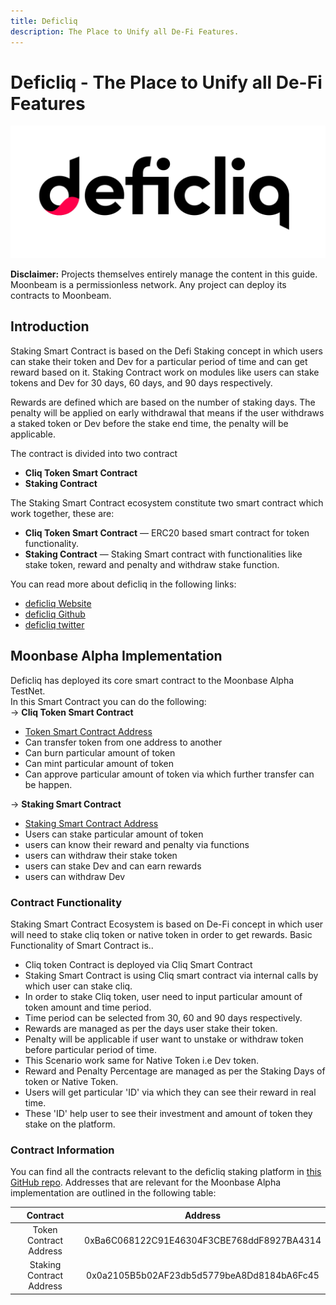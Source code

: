 ```yaml
---
title: Deficliq
description: The Place to Unify all De-Fi Features.
---
```


# Deficliq - The Place to Unify all De-Fi Features

![deficliq Banner](../images/deficliq/deficliq.png)

**Disclaimer:** Projects themselves entirely manage the content in this guide. Moonbeam is a permissionless network. Any project can deploy its contracts to Moonbeam.

## Introduction

Staking Smart Contract is based on the Defi Staking concept in which users can stake their token and Dev for a particular period of time and can get reward based on it.
Staking Contract work on modules like users can stake tokens and Dev for 30 days, 60 days, and 90 days respectively.

Rewards are defined which are based on the number of staking days.
The penalty will be applied on early withdrawal that means if the user withdraws a staked token or Dev before the stake end time, the penalty will be applicable.

The contract is divided into two contract 
 - **Cliq Token Smart Contract**
 - **Staking Contract**

The Staking Smart Contract ecosystem constitute two smart contract which work together, these are:
 - **Cliq Token Smart Contract** — ERC20 based smart contract for token functionality.
 - **Staking Contract** — Staking Smart contract with functionalities like stake token, reward and penalty and withdraw stake function.

You can read more about deficliq in the following links:

 - [deficliq Website](https://www.deficliq.com/)
 - [deficliq Github](https://github.com/deficliq/moonbeam_work)
 - [deficliq twitter](https://twitter.com/deficliq)

## Moonbase Alpha Implementation

Deficliq has deployed its core smart contract to the Moonbase Alpha TestNet.  
In this Smart Contract you can do the following:  
-> **Cliq Token Smart Contract**
   - [Token Smart Contract Address](https://moonbase-blockscout.testnet.moonbeam.network/address/0xBa6C068122C91E46304F3CBE768ddF8927BA4314/transactions)
   - Can transfer token from one address to another
   - Can burn particular amount of token
   - Can mint particular amount of token
   - Can approve particular amount of token via which further transfer can be happen.

-> **Staking Smart Contract**
   - [Staking Smart Contract Address](https://moonbase-blockscout.testnet.moonbeam.network/address/0x0a2105B5b02AF23db5d5779beA8Dd8184bA6Fc45/transactions)
   - Users can stake particular amount of token
   - users can know their reward and penalty via functions
   - users can withdraw their stake token
   - users can stake Dev and can earn rewards
   - users can withdraw Dev 

### Contract Functionality

Staking Smart Contract Ecosystem is based on De-Fi concept in which user will need to stake cliq token or native token in order to get rewards.
Basic Functionality of Smart Contract is..
 - Cliq token Contract is deployed via Cliq Smart Contract
 - Staking Smart Contract is using Cliq smart contract via internal calls by which user can stake cliq.
 - In order to stake Cliq token, user need to input particular amount of token amount and time period.
 - Time period can be selected from 30, 60 and 90 days respectively.
 - Rewards are managed as per the days user stake their token.
 - Penalty will be applicable if user want to unstake or withdraw token before particular period of time.
 - This Scenario work same for Native Token i.e Dev token.
 - Reward and Penalty Percentage are managed as per the Staking Days of token or Native Token.
 - Users will get particular 'ID' via which they can see their reward in real time.
 - These 'ID' help user to see their investment and amount of token they stake on the platform.

### Contract Information

You can find all the contracts relevant to the deficliq staking platform in [this GitHub repo](https://github.com/deficliq/moonbeam_work). 
Addresses that are relevant for the Moonbase Alpha implementation are outlined in the following table:

|             Contract             |                  Address                   |
| :-------------------------------:| :----------------------------------------: |
|      Token Contract Address      | 0xBa6C068122C91E46304F3CBE768ddF8927BA4314 |
|      Staking Contract Address    | 0x0a2105B5b02AF23db5d5779beA8Dd8184bA6Fc45 |
